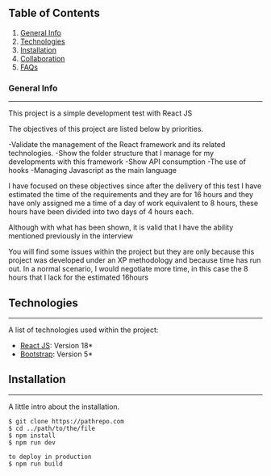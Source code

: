 ## Table of Contents
1. [General Info](#general-info)
2. [Technologies](#technologies)
3. [Installation](#installation)
4. [Collaboration](#collaboration)
5. [FAQs](#faqs)
### General Info
***
This project is a simple development test with React JS

The objectives of this project are listed below by priorities.

-Validate the management of the React framework and its related technologies.
-Show the folder structure that I manage for my developments with this framework
-Show API consumption
-The use of hooks
-Managing Javascript as the main language

I have focused on these objectives since after the delivery of this test I have estimated the time of the requirements and they are for 16 hours and they have only assigned me a time of a day of work equivalent to 8 hours, these hours have been divided into two days of 4 hours each.

Although with what has been shown, it is valid that I have the ability mentioned previously in the interview

You will find some issues within the project but they are only because this project was developed under an XP methodology and because time has run out. In a normal scenario, I would negotiate more time, in this case the 8 hours that I lack for the estimated 16hours

## Technologies
***
A list of technologies used within the project:
* [React JS](https://reactjs.org/): Version 18*
* [Bootstrap](https://getbootstrap.com/): Version 5*

## Installation
***
A little intro about the installation. 
```
$ git clone https://pathrepo.com
$ cd ../path/to/the/file
$ npm install
$ npm run dev

to deploy in production
$ npm run build
```
